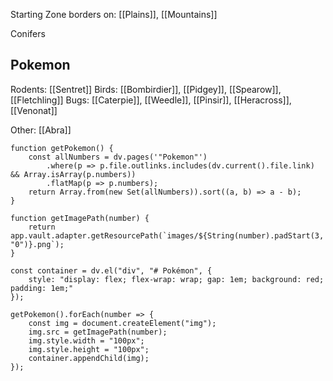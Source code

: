 Starting Zone
borders on: [[Plains]], [[Mountains]]

Conifers

Pokemon
---
Rodents: [[Sentret]]
Birds: [[Bombirdier]], [[Pidgey]], [[Spearow]], [[Fletchling]]
Bugs: [[Caterpie]], [[Weedle]], [[Pinsir]], [[Heracross]], [[Venonat]]

Other: [[Abra]]

```dataviewjs
function getPokemon() {
    const allNumbers = dv.pages('"Pokemon"')
        .where(p => p.file.outlinks.includes(dv.current().file.link) && Array.isArray(p.numbers))
        .flatMap(p => p.numbers);
    return Array.from(new Set(allNumbers)).sort((a, b) => a - b);
}

function getImagePath(number) {
    return app.vault.adapter.getResourcePath(`images/${String(number).padStart(3, "0")}.png`);
}

const container = dv.el("div", "# Pokémon", {
    style: "display: flex; flex-wrap: wrap; gap: 1em; background: red; padding: 1em;"
});

getPokemon().forEach(number => {
    const img = document.createElement("img");
    img.src = getImagePath(number);
    img.style.width = "100px";
    img.style.height = "100px";
    container.appendChild(img);
});
```
